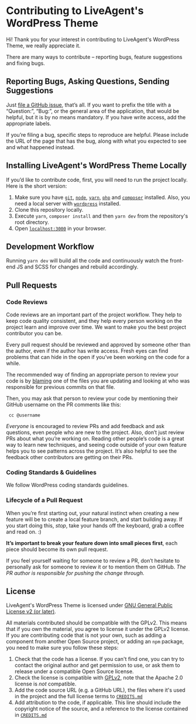 # Contributing to LiveAgent's WordPress Theme

Hi! Thank you for your interest in contributing to LiveAgent's WordPress Theme, we really appreciate it.

There are many ways to contribute – reporting bugs, feature suggestions and fixing bugs.

## Reporting Bugs, Asking Questions, Sending Suggestions

Just [file a GitHub issue](https://github.com/QualityUnit/liveagent-theme/issues/), that’s all. If you want to prefix the title with a “Question:”, “Bug:”, or the general area of the application, that would be helpful, but it is by no means mandatory. If you have write access, add the appropriate labels.

If you’re filing a bug, specific steps to reproduce are helpful. Please include the URL of the page that has the bug, along with what you expected to see and what happened instead.

## Installing LiveAgent's WordPress Theme Locally

If you’d like to contribute code, first, you will need to run the project locally. Here is the short version:

1. Make sure you have [`git`](https://git-scm.com/), [`node`](https://nodejs.org/), [`yarn`](https://classic.yarnpkg.com/en/docs/install), [`php`](https://www.php.net) and [`composer`](https://getcomposer.org) installed. Also, you need a local server with [`wordpress`](https://wordpress.org) installed.
2. Clone this repository locally.
3. Execute `yarn`, `composer install` and then `yarn dev` from the repository's root directory.
4. Open [`localhost:3000`](http://localhost:3000/) in your browser.

## Development Workflow

Running `yarn dev` will build all the code and continuously watch the front-end JS and SCSS for changes and rebuild accordingly.

## Pull Requests

### Code Reviews

Code reviews are an important part of the project workflow. They help to keep code quality consistent, and they help every person working on the project learn and improve over time. We want to make you the best project contributor you can be.

Every pull request should be reviewed and approved by someone other than the author, even if the author has write access. Fresh eyes can find problems that can hide in the open if you’ve been working on the code for a while.

The recommended way of finding an appropriate person to review your code is by [blaming](https://help.github.com/articles/using-git-blame-to-trace-changes-in-a-file/) one of the files you are updating and looking at who was responsible for previous commits on that file.

Then, you may ask that person to review your code by mentioning their GitHub username on the PR comments like this:

```
 cc @username
```

_Everyone_ is encouraged to review PRs and add feedback and ask questions, even people who are new to the project. Also, don’t just review PRs about what you’re working on. Reading other people’s code is a great way to learn new techniques, and seeing code outside of your own feature helps you to see patterns across the project. It’s also helpful to see the feedback other contributors are getting on their PRs.

### Coding Standards & Guidelines

We follow WordPress coding standards guidelines.

### Lifecycle of a Pull Request

When you’re first starting out, your natural instinct when creating a new feature will be to create a local feature branch, and start building away. If you start doing this, _stop_, take your hands off the keyboard, grab a coffee and read on. :)

**It’s important to break your feature down into small pieces first**, each piece should become its own pull request.

If you feel yourself waiting for someone to review a PR, don’t hesitate to personally ask for someone to review it or to mention them on GitHub. _The PR author is responsible for pushing the change through._

## License

LiveAgent's WordPress Theme is licensed under [GNU General Public License v2 (or later)](./LICENSE.md).

All materials contributed should be compatible with the GPLv2. This means that if you own the material, you agree to license it under the GPLv2 license. If you are contributing code that is not your own, such as adding a component from another Open Source project, or adding an `npm` package, you need to make sure you follow these steps:

1. Check that the code has a license. If you can't find one, you can try to contact the original author and get permission to use, or ask them to release under a compatible Open Source license.
2. Check the license is compatible with [GPLv2](http://www.gnu.org/licenses/license-list.en.html#GPLCompatibleLicenses), note that the Apache 2.0 license is _not_ compatible.
3. Add the code source URL (e.g. a GitHub URL), the files where it's used in the project and the full license terms to [`CREDITS.md`](./CREDITS.md)
4. Add attribution to the code, if applicable. This line should include the copyright notice of the source, and a reference to the license contained in [`CREDITS.md`](./CREDITS.md)
